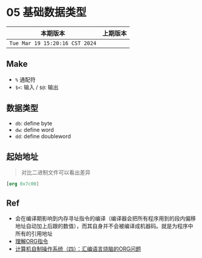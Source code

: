 # 05 基础数据类型

|本期版本|上期版本 
|:---:|:---:
`Tue Mar 19 15:20:16 CST 2024` |

## Make

* `%` 通配符
* `$<`: 输入 / `$@`: 输出

## 数据类型

* `db`: define byte
* `dw`: define word
* `dd`: define doubleword

## 起始地址

> 对比二进制文件可以看出差异

```nasm
[org 0x7c00]
```


## Ref

* 会在编译期影响到内存寻址指令的编译（编译器会把所有程序用到的段内偏移地址自动加上后跟的数值），而其自身并不会被编译成机器码。就是为程序中所有的引用地址
* [理解ORG指令](https://blog.51cto.com/rickcheung/268266)
* [计算机自制操作系统（四）：汇编语言烧脑的ORG问题](https://zhuanlan.zhihu.com/p/100757410)